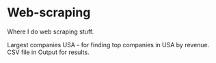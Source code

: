 # Web-scraping
Where I do web scraping stuff.


Largest companies USA - for finding top companies in USA by revenue. CSV file in Output for results.
